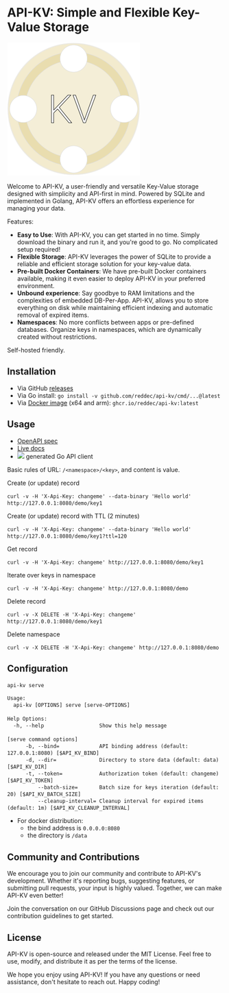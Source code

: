 # API-KV: Simple and Flexible Key-Value Storage

![apikv-logo.png](_docs/apikv-logo.png)

Welcome to API-KV, a user-friendly and versatile Key-Value storage designed with simplicity and API-first in mind.
Powered by SQLite and implemented in Golang, API-KV offers an effortless experience for managing your data.

Features:

- **Easy to Use**: With API-KV, you can get started in no time. Simply download the binary and run it, and you're good
  to go. No complicated setup required!
- **Flexible Storage**: API-KV leverages the power of SQLite to provide a reliable and efficient storage solution for
  your key-value data.
- **Pre-built Docker Containers**: We have pre-built Docker containers available, making it even easier to deploy API-KV
  in your preferred environment.
- **Unbound experience**: Say goodbye to RAM limitations and the complexities of embedded DB-Per-App. API-KV, allows you
  to store everything on disk while maintaining efficient indexing and automatic removal of expired items.
- **Namespaces**: No more conflicts between apps or pre-defined databases. Organize keys in namespaces, which are
  dynamically created without restrictions.

Self-hosted friendly.

## Installation

- Via GitHub [releases](https://github.com/reddec/api-kv/releases/latest)
- Via Go install: `go install -v github.com/reddec/api-kv/cmd/...@latest`
- Via [Docker image](https://github.com/reddec/api-kv/pkgs/container/api-kv) (x64 and
  arm): `ghcr.io/reddec/api-kv:latest`

## Usage

- [OpenAPI spec](openapi.yaml)
- [Live docs](https://elements-demo.stoplight.io/?spec=https://raw.githubusercontent.com/reddec/api-kv/master/openapi.yaml)
- [![](https://godoc.org/github.com/reddec/api-kv/api/client?status.svg)](http://godoc.org/github.com/reddec/api-kv/api/client)
  generated Go API client

Basic rules of URL: `/<namespace>/<key>`, and content is value.

Create (or update) record

    curl -v -H 'X-Api-Key: changeme' --data-binary 'Hello world' http://127.0.0.1:8080/demo/key1

Create (or update) record with TTL (2 minutes)

    curl -v -H 'X-Api-Key: changeme' --data-binary 'Hello world' http://127.0.0.1:8080/demo/key1?ttl=120

Get record

    curl -v -H 'X-Api-Key: changeme' http://127.0.0.1:8080/demo/key1

Iterate over keys in namespace

    curl -v -H 'X-Api-Key: changeme' http://127.0.0.1:8080/demo

Delete record

    curl -v -X DELETE -H 'X-Api-Key: changeme' http://127.0.0.1:8080/demo/key1

Delete namespace

    curl -v -X DELETE -H 'X-Api-Key: changeme' http://127.0.0.1:8080/demo

## Configuration

`api-kv serve`

```
Usage:
  api-kv [OPTIONS] serve [serve-OPTIONS]

Help Options:
  -h, --help                  Show this help message

[serve command options]
      -b, --bind=             API binding address (default: 127.0.0.1:8080) [$API_KV_BIND]
      -d, --dir=              Directory to store data (default: data) [$API_KV_DIR]
      -t, --token=            Authorization token (default: changeme) [$API_KV_TOKEN]
          --batch-size=       Batch size for keys iteration (default: 20) [$API_KV_BATCH_SIZE]
          --cleanup-interval= Cleanup interval for expired items (default: 1m) [$API_KV_CLEANUP_INTERVAL]
```

- For docker distribution:
    - the bind address is `0.0.0.0:8080`
    - the directory is `/data`

## Community and Contributions

We encourage you to join our community and contribute to API-KV's development. Whether it's reporting bugs, suggesting
features, or submitting pull requests, your input is highly valued. Together, we can make API-KV even better!

Join the conversation on our GitHub Discussions page and check out our contribution guidelines to get started.

## License

API-KV is open-source and released under the MIT License. Feel free to use, modify, and distribute it as per the terms
of the license.

We hope you enjoy using API-KV! If you have any questions or need assistance, don't hesitate to reach out. Happy coding!